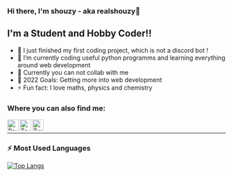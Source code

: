 ### Hi there, I'm shouzy - aka realshouzy👋


## I'm a Student and Hobby Coder!!

- 🔭 I just finished my first coding project, which is not a discord bot !
- 🌱 I’m currently coding useful python programms and learning everything around web development
- 👯 Currently you can not collab with me
- 🥅 2022 Goals: Getting more into web development
- ⚡ Fun fact: I love maths, physics and chemistry

### Where you can also find me:
[<img align="left" alt="Replit" width="26px" src="https://pbs.twimg.com/profile_images/1438206855663144966/UXppXKJW_400x400.jpg" />][replit]
[<img align="left" alt="Top.gg" width="26px" src="https://avatars.githubusercontent.com/u/34552786?s=280&v=4" />][top.gg]
[<img align="left" alt="Twitch" width="26px" src="https://twitch.shouzy.repl.co/twitch.jpeg" />][twitch]
<br/>

---

### :zap: Most Used Languages

[![Top Langs](https://github-readme-stats.vercel.app/api/top-langs/?username=realshouzy)](https://github.com/anuraghazra/github-readme-stats)



[replit]: https://replit.com/@shouzy
[top.gg]: https://top.gg/user/733050256278945832
[twitch]: https://www.twitch.tv/realshouzy

